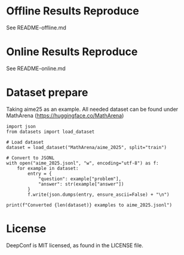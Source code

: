 # Offline Results Reproduce

See README-offline.md

# Online Results Reproduce

See README-online.md

# Dataset prepare

Taking aime25 as an example. All needed dataset can be found under MathArena (https://huggingface.co/MathArena)

```
import json
from datasets import load_dataset

# Load dataset
dataset = load_dataset("MathArena/aime_2025", split="train")

# Convert to JSONL
with open("aime_2025.jsonl", "w", encoding="utf-8") as f:
    for example in dataset:
        entry = {
            "question": example["problem"],
            "answer": str(example["answer"])
        }
        f.write(json.dumps(entry, ensure_ascii=False) + "\n")

print(f"Converted {len(dataset)} examples to aime_2025.jsonl")
```

# License
DeepConf is MIT licensed, as found in the LICENSE file.